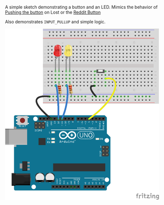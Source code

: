 A simple sketch demonstrating a button and an LED.  Mimics the behavior of [Pushing the button](http://lostpedia.wikia.com/wiki/Pushing_the_button) on Lost or the [Reddit Button](https://en.wikipedia.org/wiki/The_Button_(Reddit))

Also demonstrates `INPUT_PULLUP` and simple logic.

![](LostRedditButton.png)